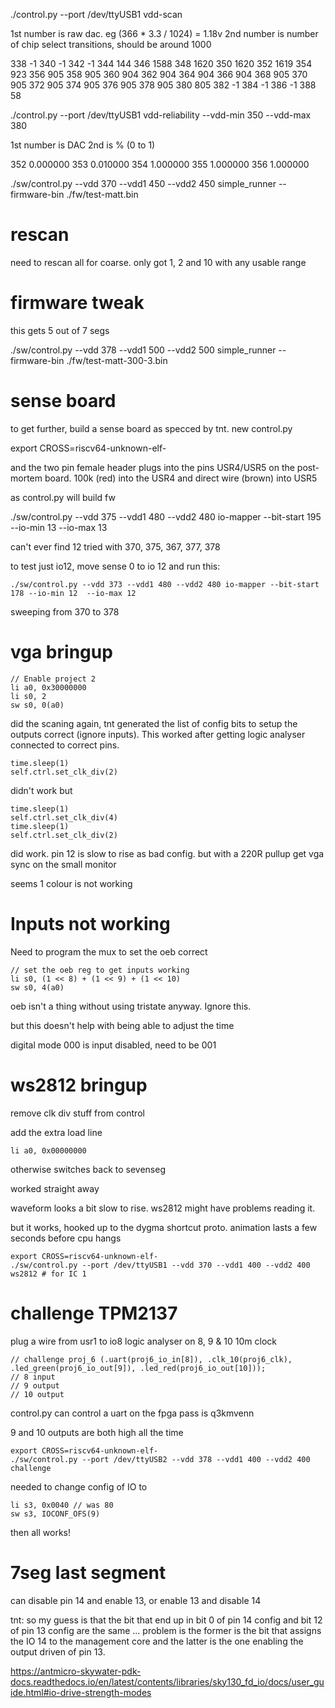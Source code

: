  ./control.py --port /dev/ttyUSB1  vdd-scan

1st number is raw dac. eg (366 * 3.3 / 1024) = 1.18v
2nd number is number of chip select transitions, should be around 1000

 338 -1
 340 -1
 342 -1
 344 144
 346 1588
 348 1620
 350 1620
 352 1619
 354 923
 356 905
 358 905
 360 904
 362 904
 364 904
 366 904
 368 905
 370 905
 372 905
 374 905
 376 905
 378 905
 380 805
 382 -1
 384 -1
 386 -1
 388 58

 ./control.py --port /dev/ttyUSB1  vdd-reliability --vdd-min 350 --vdd-max 380

 1st number is DAC 2nd is % (0 to 1)

 352 0.000000
 353 0.010000
 354 1.000000
 355 1.000000
 356 1.000000

./sw/control.py --vdd 370 --vdd1 450 --vdd2 450 simple_runner --firmware-bin ./fw/test-matt.bin

# rescan

need to rescan all for coarse.
only got 1, 2 and 10 with any usable range

# firmware tweak

this gets 5 out of 7 segs

./sw/control.py --vdd 378 --vdd1 500 --vdd2 500 simple_runner --firmware-bin ./fw/test-matt-300-3.bin

# sense board

to get further, build a sense board as specced by tnt.
new control.py

export CROSS=riscv64-unknown-elf-


and the two pin female header plugs into the pins USR4/USR5 on the post-mortem board.
100k (red) into the USR4 and direct wire (brown) into USR5

as control.py will build fw

./sw/control.py --vdd 375 --vdd1 480 --vdd2 480 io-mapper --bit-start 195 --io-min 13  --io-max 13

can't ever find 12
tried with 370, 375, 367, 377, 378

to test just io12, move sense 0 to io 12 and run this:

    ./sw/control.py --vdd 373 --vdd1 480 --vdd2 480 io-mapper --bit-start 178 --io-min 12  --io-max 12

sweeping from 370 to 378

# vga bringup

	// Enable project 2
	li a0, 0x30000000
	li s0, 2
	sw s0, 0(a0)

did the scaning again, tnt generated the list of config bits to setup the outputs correct (ignore inputs). This worked after getting logic analyser connected to correct pins.

    time.sleep(1)
    self.ctrl.set_clk_div(2)

didn't work but

    time.sleep(1)
    self.ctrl.set_clk_div(4)
    time.sleep(1)
    self.ctrl.set_clk_div(2)

did work. pin 12 is slow to rise as bad config. but with a 220R pullup get vga sync on the small monitor

seems 1 colour is not working

# Inputs not working

Need to program the mux to set the oeb correct

    // set the oeb reg to get inputs working
	li s0, (1 << 8) + (1 << 9) + (1 << 10)
	sw s0, 4(a0)

oeb isn't a thing without using tristate anyway. Ignore this.

but this doesn't help with being able to adjust the time

digital mode 000 is input disabled, need to be 001



# ws2812 bringup

remove clk div stuff from control

add the extra load line 

	li a0, 0x00000000

otherwise switches back to sevenseg

worked straight away

waveform looks a bit slow to rise. ws2812 might have problems reading it.

but it works, hooked up to the dygma shortcut proto. animation lasts a few seconds before cpu hangs

    export CROSS=riscv64-unknown-elf-
    ./sw/control.py --port /dev/ttyUSB1 --vdd 370 --vdd1 400 --vdd2 400 ws2812 # for IC 1

# challenge TPM2137

plug a wire from usr1 to io8
logic analyser on 8, 9 & 10
10m clock

	// challenge proj_6 (.uart(proj6_io_in[8]), .clk_10(proj6_clk), .led_green(proj6_io_out[9]), .led_red(proj6_io_out[10]));
	// 8 input
	// 9 output
	// 10 output

control.py can control a uart on the fpga
    pass is q3kmvenn

9 and 10 outputs are both high all the time

    export CROSS=riscv64-unknown-elf-
    ./sw/control.py --port /dev/ttyUSB2 --vdd 378 --vdd1 400 --vdd2 400 challenge

needed to change config of IO to

	li s3, 0x0040 // was 80
	sw s3, IOCONF_OFS(9)

then all works!

# 7seg last segment

can disable pin 14 and enable 13,
or enable 13 and disable 14

tnt: so my guess is that the bit that end up in bit 0 of pin 14 config and bit 12 of pin 13 config are the same ... problem is the former is the bit that assigns the IO 14 to the management core and the latter is the one enabling the output driven of pin 13.

https://antmicro-skywater-pdk-docs.readthedocs.io/en/latest/contents/libraries/sky130_fd_io/docs/user_guide.html#io-drive-strength-modes

